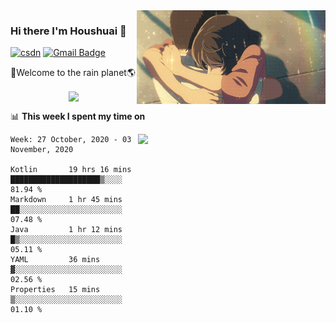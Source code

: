 <img  align='right' height="150" src="https://github.com/LikeRainDay/LikeRainDay/blob/master/pic/img_rain_1.gif?raw=true">



### Hi there I'm Houshuai :lemon:

[![csdn](https://img.shields.io/badge/-csdn-c14438?style=flat-square&logo=c&logoColor=white)](https://blog.csdn.net/qq_15807167)
[![Gmail Badge](https://img.shields.io/badge/-gmail-c14438?style=flat-square&logo=Gmail&logoColor=white&link=mailto:houshuai0816@gmail.com)](mailto:houshuai0816@gmail.com)

🚀Welcome to the rain planet🌎

<center>
<img align='center'  src="https://source.unsplash.com/random/1200x600">
</center>

📊 **This week I spent my time on**

<img align='right'   width="300" src="https://github-readme-stats.vercel.app/api?username=LikeRainDay&show_icons=true&title_color=fff&icon_color=79ff97&text_color=9f9f9f&bg_color=151515">

<!--START_SECTION:waka-->
```text
Week: 27 October, 2020 - 03 November, 2020

Kotlin       19 hrs 16 mins  ████████████████████▒░░░░   81.94 % 
Markdown     1 hr 45 mins    ██░░░░░░░░░░░░░░░░░░░░░░░   07.48 % 
Java         1 hr 12 mins    █▒░░░░░░░░░░░░░░░░░░░░░░░   05.11 % 
YAML         36 mins         ▓░░░░░░░░░░░░░░░░░░░░░░░░   02.56 % 
Properties   15 mins         ▒░░░░░░░░░░░░░░░░░░░░░░░░   01.10 % 
```
<!--END_SECTION:waka-->
